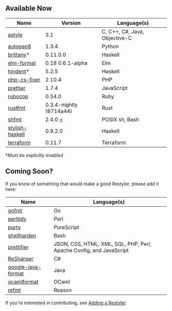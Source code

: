 ## Available Now

| Name | Version | Language(s)
| --- | --- | ---
| [astyle](http://astyle.sourceforge.net/astyle.html) | 3.1 | C, C++, C#, Java, Objective-C
| [autopep8](https://github.com/hhatto/autopep8) | 1.3.4 | Python
| [brittany](https://github.com/lspitzner/brittany)\* | 0.11.0.0 |  Haskell
| [elm-format](https://github.com/avh4/elm-format) | 0.18 0.6.1-alpha | Elm
| [hindent](https://github.com/commercialhaskell/hindent)\* | 5.2.5 | Haskell
| [php-cs-fixer](https://github.com/FriendsOfPHP/PHP-CS-Fixer) | 2.10.4 |  PHP
| [prettier](https://prettier.io/docs/en/) | 1.7.4 | JavaScript
| [rubocop](https://rubocop.readthedocs.io/en/latest/) | 0.54.0 | Ruby
| [rustfmt](https://github.com/rust-lang-nursery/rustfmt#readme) | 0.3.4-nightly (6714a44) | Rust
| [shfmt](https://github.com/mvdan/sh#shfmt) | 2.4.0 [+](https://github.com/restyled-io/restylers/blob/master/shfmt/Dockerfile#L8-L10) | POSIX sh, Bash
| [stylish-haskell](https://github.com/jaspervdj/stylish-haskell) | 0.9.2.0 | Haskell
| [terraform](https://www.terraform.io/docs/commands/fmt.html) | 0.11.7 | Terraform

\**Must be explicitly enabled*

## Coming Soon?

If you know of something that would make a good Restyler, please add it here:

| Name | Language(s)
| --- | ---
| [gofmt](https://golang.org/cmd/gofmt/) | Go
| [perltidy](http://perltidy.sourceforge.net/) | Perl
| [purty](https://github.com/joneshf/purty#readme) | PureScript
| [shellharden](https://github.com/anordal/shellharden) | Bash
| [prettifier](http://prettifier.net) | JSON, CSS, HTML, XML, SQL, PHP, Perl, Apache Config, and JavaScript
| [ReSharper](https://www.jetbrains.com/resharper/features/code_formatting.html) | C#
| [google-java-format](https://github.com/google/google-java-format) | Java
| [ocamlformat](https://github.com/ocaml-ppx/ocamlformat) | OCaml
| [refmt](https://github.com/reasonml/reason-cli#included-binaries) | Reason

If you're interested in contributing, see [Adding a Restyler](https://github.com/restyled-io/restyled.io/wiki/Adding-a-Restyler).